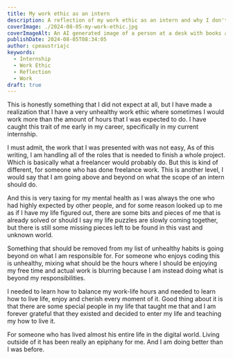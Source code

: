 ```yaml
---
title: My work ethic as an intern
description: A reflection of my work ethic as an intern and why I don't believe that it is something that shouldn't be copied
coverImage: ./2024-08-05-my-work-ethic.jpg
coverImageAlt: An AI generated image of a person at a desk with books and crumpled paper, their face pixelated, with a glowing globe graphic and a backdrop of brick walls and binary code streams.
publishDate: 2024-08-05T08:34:05
author: cpeaustriajc
keywords:
  - Internship
  - Work Ethic
  - Reflection
  - Work
draft: true
---
```


This is honestly something that I did not expect at all, but I have made a
realization that I have a very unhealthy work ethic where sometimes I would
work more than the amount of hours that I was expected to do. I have caught
this trait of me early in my career, specifically in my current internship.

I must admit, the work that I was presented with was not easy, As of this
writing, I am handling all of the roles that is needed to finish a whole
project. Which is basically what a freelancer would probably do. But this
is kind of different, for someone who has done freelance work. This is
another level, I would say that I am going above and beyond on what the
scope of an intern should do.

And this is very taxing for my mental health as I was always the one who
had highly expected by other people, and for some reason looked up to me
as if I have my life figured out, there are some bits and pieces of me
that is already solved or should I say my life puzzles are slowly coming
together, but there is still some missing pieces left to be found in this
vast and unknown world.

Something that should be removed from my list of unhealthy habits is
going beyond on what I am responsible for. For someone who enjoys coding
this is unhealthy, mixing what should be the hours where I should be
enjoying my free time and actual work is blurring because I am instead
doing what is beyond my responsibilities.

I needed to learn how to balance my work-life hours and needed to learn
how to live life, enjoy and cherish every moment of it. Good thing about
it is that there are some special people in my life that taught me that
and I am forever grateful that they existed and decided to enter my life
and teaching my how to live it.

For someone who has lived almost his entire life in the digital world.
Living outside of it has been really an epiphany for me. And I am doing
better than I was before.
